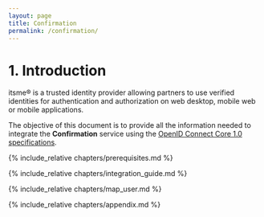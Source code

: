 ```yaml
---
layout: page
title: Confirmation
permalink: /confirmation/
---
```


# 1. Introduction
itsme® is a trusted identity provider allowing partners to use verified identities for authentication and authorization on web desktop, mobile web or mobile applications. 

The objective of this document is to provide all the information needed to integrate the **Confirmation** service using the <a href="http://openid.net/specs/openid-connect-core-1_0.html" target="blank">OpenID Connect Core 1.0 specifications</a>.

{% include_relative chapters/prerequisites.md %}

{% include_relative chapters/integration_guide.md %}

{% include_relative chapters/map_user.md %}

{% include_relative chapters/appendix.md %}


